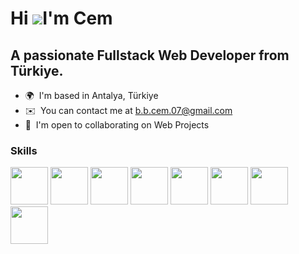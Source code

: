 # Hi ![](https://user-images.githubusercontent.com/18350557/176309783-0785949b-9127-417c-8b55-ab5a4333674e.gif)I'm Cem

## A passionate Fullstack Web Developer from Türkiye.

- 🌍  I'm based in Antalya, Türkiye
- ✉️  You can contact me at [b.b.cem.07@gmail.com](mailto:b.b.cem.07@gmail.com)
- 🤝  I'm open to collaborating on Web Projects

### Skills

<img src="https://cdn.jsdelivr.net/gh/devicons/devicon@latest/icons/mongodb/mongodb-plain-wordmark.svg" width="60" height="60" />
<img src="https://cdn.jsdelivr.net/gh/devicons/devicon@latest/icons/express/express-original.svg" width="60" height="60" />
<img src="https://cdn.jsdelivr.net/gh/devicons/devicon@latest/icons/react/react-original.svg" width="60" height="60" />
<img src="https://cdn.jsdelivr.net/gh/devicons/devicon@latest/icons/redux/redux-original.svg" width="60" height="60" />
<img src="https://cdn.jsdelivr.net/gh/devicons/devicon@latest/icons/nodejs/nodejs-plain-wordmark.svg" width="60" height="60" />
<img src="https://cdn.jsdelivr.net/gh/devicons/devicon@latest/icons/tailwindcss/tailwindcss-original.svg" width="60" height="60" />
<img src="https://cdn.jsdelivr.net/gh/devicons/devicon@latest/icons/bootstrap/bootstrap-original.svg" width="60" height="60" />
<img src="https://cdn.jsdelivr.net/gh/devicons/devicon@latest/icons/sass/sass-original.svg" width="60" height="60" />


